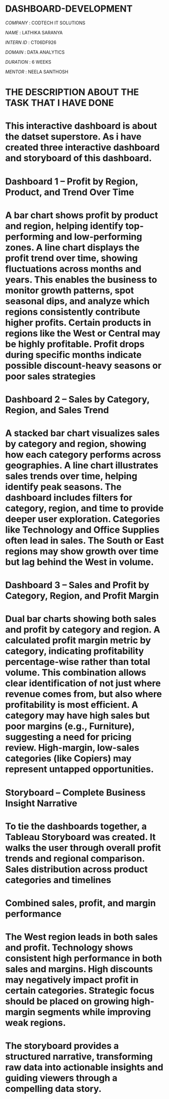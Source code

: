 # DASHBOARD-DEVELOPMENT

*COMPANY* : CODTECH IT SOLUTIONS

*NAME* : LATHIKA SARANYA

*INTERN ID* : CT06DF926

*DOMAIN* : DATA ANALYTICS

*DURATION* : 6 WEEKS

*MENTOR* : NEELA SANTHOSH

# THE DESCRIPTION ABOUT THE TASK THAT I HAVE DONE
# This interactive dashboard is about the datset superstore. As i have created three interactive dashboard and storyboard of this dashboard.

# Dashboard 1 – Profit by Region, Product, and Trend Over Time
# A bar chart shows profit by product and region, helping identify top-performing and low-performing zones. A line chart displays the profit trend over time, showing fluctuations across months and years. This enables the business to monitor growth patterns, spot seasonal dips, and analyze which regions consistently contribute higher profits. Certain products in regions like the West or Central may be highly profitable. Profit drops during specific months indicate possible discount-heavy seasons or poor sales strategies

#  Dashboard 2 – Sales by Category, Region, and Sales Trend
# A stacked bar chart visualizes sales by category and region, showing how each category performs across geographies. A line chart illustrates sales trends over time, helping identify peak seasons. The dashboard includes filters for category, region, and time to provide deeper user exploration. Categories like Technology and Office Supplies often lead in sales. The South or East regions may show growth over time but lag behind the West in volume.

# Dashboard 3 – Sales and Profit by Category, Region, and Profit Margin
# Dual bar charts showing both sales and profit by category and region. A calculated profit margin metric by category, indicating profitability percentage-wise rather than total volume. This combination allows clear identification of not just where revenue comes from, but also where profitability is most efficient. A category may have high sales but poor margins (e.g., Furniture), suggesting a need for pricing review. High-margin, low-sales categories (like Copiers) may represent untapped opportunities.

# Storyboard – Complete Business Insight Narrative
# To tie the dashboards together, a Tableau Storyboard was created. It walks the user through overall profit trends and regional comparison. Sales distribution across product categories and timelines 
# Combined sales, profit, and margin performance
# The West region leads in both sales and profit. Technology shows consistent high performance in both sales and margins. High discounts may negatively impact profit in certain categories. Strategic focus should be placed on growing high-margin segments while improving weak regions.
# The storyboard provides a structured narrative, transforming raw data into actionable insights and guiding viewers through a compelling data story.


